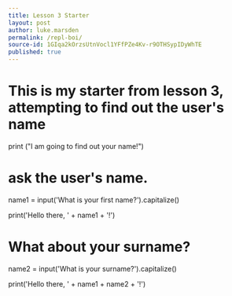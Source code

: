 ```yaml
---
title: Lesson 3 Starter
layout: post
author: luke.marsden
permalink: /repl-boi/
source-id: 1GIqa2kOrzsUtnVocl1YFfPZe4Kv-r9OTHSypIDyWhTE
published: true
---
```

# This is my starter from lesson 3, attempting to find out the user's name

print ("I am going to find out your name!")

# ask the user's name.

name1 = input('What is your first name?').capitalize()

print('Hello there, ' + name1 + '!')

# What about your surname?

name2 = input('What is your surname?').capitalize()

print('Hello there, ' + name1 + name2 + '!')

